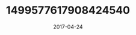 ---
title: "1499577617908424540"
cover: "2017-04-24 07.40.04 1499577617908424540_46248401"
photo: "2017-04-24 07.40.04 1499577617908424540_46248401"
date: "2017-04-24"
type: "photo"
---